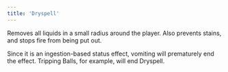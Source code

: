 ```yaml
---
title: 'Dryspell'
---
```


Removes all liquids in a small radius around the player. Also prevents stains, and stops fire from being put out.

Since it is an ingestion-based status effect, vomiting will prematurely end the effect. Tripping Balls, for example, will end Dryspell.
